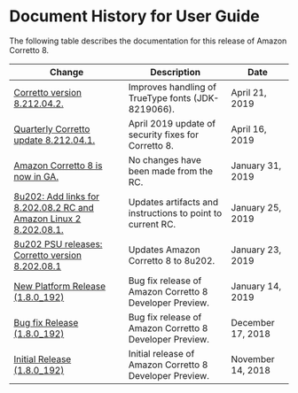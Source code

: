 # Document History for User Guide<a name="doc-history"></a>

The following table describes the documentation for this release of Amazon Corretto 8\.

| Change | Description | Date | 
| --- |--- |--- |
| [Corretto version 8\.212\.04\.2\.](#doc-history) | Improves handling of TrueType fonts \(JDK\-8219066\)\. | April 21, 2019 | 
| [Quarterly Corretto update 8\.212\.04\.1\.](#doc-history) | April 2019 update of security fixes for Corretto 8\. | April 16, 2019 | 
| [Amazon Corretto 8 is now in GA\.](#doc-history) | No changes have been made from the RC\. | January 31, 2019 | 
| [8u202: Add links for 8\.202\.08\.2 RC and Amazon Linux 2 8\.202\.08\.1\.](#doc-history) | Updates artifacts and instructions to point to current RC\. | January 25, 2019 | 
| [8u202 PSU releases: Corretto version 8\.202\.08\.1](#doc-history) | Updates Amazon Corretto 8 to 8u202\. | January 23, 2019 | 
| [New Platform Release \(1\.8\.0\_192\)](#doc-history) | Bug fix release of Amazon Corretto 8 Developer Preview\. | January 14, 2019 | 
| [Bug fix Release \(1\.8\.0\_192\)](#doc-history) | Bug fix release of Amazon Corretto 8 Developer Preview\. | December 17, 2018 | 
| [Initial Release \(1\.8\.0\_192\)](#doc-history) | Initial release of Amazon Corretto 8 Developer Preview\. | November 14, 2018 | 